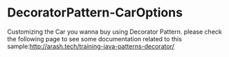 # DecoratorPattern-CarOptions
Customizing the Car you wanna buy using Decorator Pattern. please check the following page to see some documentation related to this sample:http://arash.tech/training-java-patterns-decorator/ 


